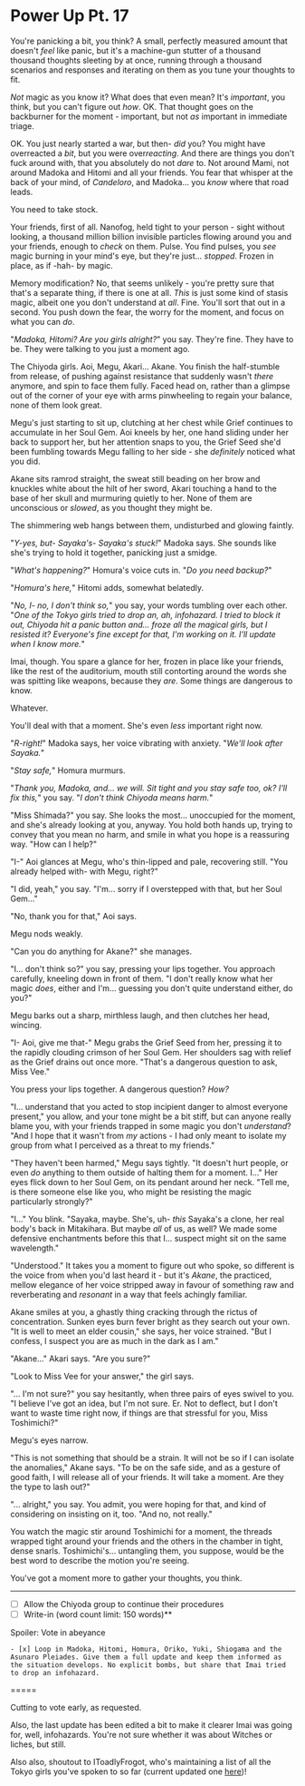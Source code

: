 # Power Up Pt. 17

You're panicking a bit, you think? A small, perfectly measured amount that doesn't *feel* like panic, but it's a machine-gun stutter of a thousand thousand thoughts sleeting by at once, running through a thousand scenarios and responses and iterating on them as you tune your thoughts to fit.

*Not* magic as you know it? What does that even mean? It's *important*, you think, but you can't figure out *how*. OK. That thought goes on the backburner for the moment - important, but not *as* important in immediate triage.

OK. You just nearly started a war, but then- *did* you? You might have overreacted a *bit*, but you were over*reacting*. And there are things you don't fuck around with, that you absolutely do not *dare* to. Not around Mami, not around Madoka and Hitomi and all your friends. You fear that whisper at the back of your mind, of *Candeloro*, and Madoka... you *know* where that road leads.

You need to take stock.

Your friends, first of all. Nanofog, held tight to your person - sight without looking, a thousand million billion invisible particles flowing around you and your friends, enough to *check* on them. Pulse. You find pulses, you *see* magic burning in your mind's eye, but they're just... *stopped*. Frozen in place, as if -hah- by magic.

Memory modification? No, that seems unlikely - you're pretty sure that that's a separate thing, if there is one at all. *This* is just some kind of stasis magic, albeit one you don't understand at *all*. Fine. You'll sort that out in a second. You push down the fear, the worry for the moment, and focus on what you can *do*.

"*Madoka, Hitomi? Are you girls alright?*" you say. They're fine. They have to be. They were talking to you just a moment ago.

The Chiyoda girls. Aoi, Megu, Akari... Akane. You finish the half-stumble from release, of pushing against resistance that suddenly wasn't *there* anymore, and spin to face them fully. Faced head on, rather than a glimpse out of the corner of your eye with arms pinwheeling to regain your balance, none of them look great.

Megu's just starting to sit up, clutching at her chest while Grief continues to accumulate in her Soul Gem. Aoi kneels by her, one hand sliding under her back to support her, but her attention snaps to you, the Grief Seed she'd been fumbling towards Megu falling to her side - she *definitely* noticed what you did.

Akane sits ramrod straight, the sweat still beading on her brow and knuckles white about the hilt of her sword, Akari touching a hand to the base of her skull and murmuring quietly to her. None of them are unconscious or *slowed*, as you thought they might be.

The shimmering web hangs between them, undisturbed and glowing faintly.

"*Y-yes, but- Sayaka's- Sayaka's stuck!*" Madoka says. She sounds like she's trying to hold it together, panicking just a smidge.

"*What's happening?*" Homura's voice cuts in. "*Do you need backup?*"

"*Homura's here,*" Hitomi adds, somewhat belatedly.

"*No, I- no, I don't think so,*" you say, your words tumbling over each other. "*One of the Tokyo girls tried to drop an, ah, infohazard. I tried to block it out, Chiyoda hit a panic button and... *froze* all the magical girls, but I resisted it? Everyone's fine except for that, I'm working on it. I'll update when I know more.*"

Imai, though. You spare a glance for her, frozen in place like your friends, like the rest of the auditorium, mouth still contorting around the words she was spitting like weapons, because they *are*. Some things are dangerous to know.

Whatever.

You'll deal with that a moment. She's even *less* important right now.

"*R-right!*" Madoka says, her voice vibrating with anxiety. "*We'll look after Sayaka.*"

"*Stay safe,*" Homura murmurs.

"*Thank you, Madoka, and... we will. Sit tight and *you* stay safe too, ok? I'll fix this,*" you say. "*I don't *think* Chiyoda means harm.*"

"Miss Shimada?" you say. She looks the most... unoccupied for the moment, and she's already looking at you, anyway. You hold both hands up, trying to convey that you mean no harm, and smile in what you hope is a reassuring way. "How can I help?"

"I-" Aoi glances at Megu, who's thin-lipped and pale, recovering still. "You already helped with- with Megu, right?"

"I did, yeah," you say. "I'm... sorry if I overstepped with that, but her Soul Gem..."

"No, thank you for that," Aoi says.

Megu nods weakly.

"Can you do anything for Akane?" she manages.

"I... don't think so?" you say, pressing your lips together. You approach carefully, kneeling down in front of them. "I don't really know what her magic *does*, either and I'm... guessing you don't quite understand either, do you?"

Megu barks out a sharp, mirthless laugh, and then clutches her head, wincing.

"I- Aoi, give me that-" Megu grabs the Grief Seed from her, pressing it to the rapidly clouding crimson of her Soul Gem. Her shoulders sag with relief as the Grief drains out once more. "That's a dangerous question to ask, Miss Vee."

You press your lips together. A dangerous question? *How?*

"I... understand that you acted to stop incipient danger to almost everyone present," you allow, and your tone might be a bit stiff, but can anyone really blame you, with your friends trapped in some magic you don't *understand*? "And I hope that it wasn't from *my* actions - I had only meant to isolate my group from what I perceived as a threat to my friends."

"They haven't been harmed," Megu says tightly. "It doesn't hurt people, or even *do* anything to them outside of halting them for a moment. I..." Her eyes flick down to her Soul Gem, on its pendant around her neck. "Tell me, is there someone else like you, who might be resisting the magic particularly strongly?"

"I..." You blink. "Sayaka, maybe. She's, uh- *this* Sayaka's a clone, her real body's back in Mitakihara. But maybe *all* of us, as well? We made some defensive enchantments before this that I... suspect might sit on the same wavelength."

"Understood." It takes you a moment to figure out who spoke, so different is the voice from when you'd last heard it - but it's *Akane*, the practiced, mellow elegance of her voice stripped away in favour of something raw and reverberating and *resonant* in a way that feels achingly familiar.

Akane smiles at you, a ghastly thing cracking through the rictus of concentration. Sunken eyes burn fever bright as they search out your own. "It is well to meet an elder cousin," she says, her voice strained. "But I confess, I suspect you are as much in the dark as I am."

"Akane..." Akari says. "Are you sure?"

"Look to Miss Vee for your answer," the girl says.

"... I'm not sure?" you say hesitantly, when three pairs of eyes swivel to you. "I believe I've got an idea, but I'm not sure. Er. Not to deflect, but I don't want to waste time right now, if things are that stressful for you, Miss Toshimichi?"

Megu's eyes narrow.

"This is not something that should be a strain. It will not be so if I can isolate the anomalies," Akane says. "To be on the safe side, and as a gesture of good faith, I will release all of your friends. It will take a moment. Are they the type to lash out?"

"... alright," you say. You admit, you were hoping for that, and kind of considering on insisting on it, too. "And no, not really."

You watch the magic stir around Toshimichi for a moment, the threads wrapped tight around your friends and the others in the chamber in tight, dense snarls. Toshimichi's... untangling them, you suppose, would be the best word to describe the motion you're seeing.

You've got a moment more to gather your thoughts, you think.

---

- [ ] Allow the Chiyoda group to continue their procedures
- [ ] Write-in (word count limit: 150 words)**

Spoiler: Vote in abeyance

    - [x] Loop in Madoka, Hitomi, Homura, Oriko, Yuki, Shiogama and the Asunaro Pleiades. Give them a full update and keep them informed as the situation develops. No explicit bombs, but share that Imai tried to drop an infohazard.

\=====​

Cutting to vote early, as requested.

Also, the last update has been edited a bit to make it clearer Imai was going for, well, infohazards. You're not sure whether it was about Witches or liches, but still.

Also also, shoutout to IToadlyFrogot, who's maintaining a list of all the Tokyo girls you've spoken to so far (current updated one [here](https://forums.sufficientvelocity.com/threads/puella-magi-adfligo-systema.2538/page-6941#post-20786017))!

